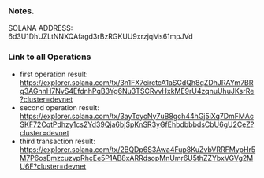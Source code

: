 ### Notes.

SOLANA ADDRESS: 6d3U1DhUZLtNNXQAfagd3rBzRGKUU9xrzjqMs61mpJVd

### Link to all Operations

- first operation result: https://explorer.solana.com/tx/3n1FX7eirctcA1aSCdQh8qZDhJRAYm7BRg3AGhnH7NvS4EfdnhPqB3Yg6Nu3TSCRvvHxkME9rU4zqnuUhuJKsrRe?cluster=devnet
- second operation result: https://explorer.solana.com/tx/3ayToycNy7uB8gch44hGj5iXq7DmFMAcSKF72CqtPdhzy1cs2Yd39Qja6bjSpKnSR3yGfEhbdbbbdsCbU6gU2CeZ?cluster=devnet
- third transaction result: https://explorer.solana.com/tx/2BQDp6S3Awa4Fup8KuZvbVRRFMypHr5M7P6osEmzcuzvpRhcEe5P1AB8xARRdsopMnUmr6U5thZZYbxVGVg2MU6F?cluster=devnet
